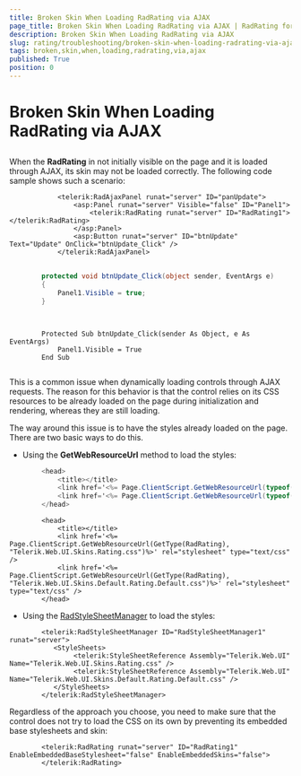 ```yaml
---
title: Broken Skin When Loading RadRating via AJAX
page_title: Broken Skin When Loading RadRating via AJAX | RadRating for ASP.NET AJAX Documentation
description: Broken Skin When Loading RadRating via AJAX
slug: rating/troubleshooting/broken-skin-when-loading-radrating-via-ajax
tags: broken,skin,when,loading,radrating,via,ajax
published: True
position: 0
---
```


# Broken Skin When Loading RadRating via AJAX



## 

When the **RadRating** in not initially visible on the page and it is loaded through AJAX, its skin may not be loaded correctly. The following code sample shows such a scenario:

````ASPNET
	        <telerik:RadAjaxPanel runat="server" ID="panUpdate">
	            <asp:Panel runat="server" Visible="false" ID="Panel1">
	                <telerik:RadRating runat="server" ID="RadRating1"></telerik:RadRating>
	            </asp:Panel>
	            <asp:Button runat="server" ID="btnUpdate" Text="Update" OnClick="btnUpdate_Click" />
	        </telerik:RadAjaxPanel>
````





````C#
	
		protected void btnUpdate_Click(object sender, EventArgs e)
		{
			Panel1.Visible = true;
		}
				
````
````VB
	
		Protected Sub btnUpdate_Click(sender As Object, e As EventArgs)
			Panel1.Visible = True
		End Sub
	
````


This is a common issue when dynamically loading controls through AJAX requests. The reason for this behavior is that the control relies on its CSS resources to be already loaded on the page during initialization and rendering, whereas they are still loading.

The way around this issue is to have the styles already loaded on the page. There are two basic ways to do this.

* Using the **GetWebResourceUrl** method to load the styles:



````C#
	    <head>
			<title></title>
			<link href='<%= Page.ClientScript.GetWebResourceUrl(typeof(RadRating), "Telerik.Web.UI.Skins.Rating.css") %>' rel="stylesheet" type="text/css" />
			<link href='<%= Page.ClientScript.GetWebResourceUrl(typeof(RadRating), "Telerik.Web.UI.Skins.Default.Rating.Default.css") %>' rel="stylesheet" type="text/css" />
		</head>
````
````VB
	    <head>
			<title></title>
			<link href='<%= Page.ClientScript.GetWebResourceUrl(GetType(RadRating), "Telerik.Web.UI.Skins.Rating.css")%>' rel="stylesheet" type="text/css" />
			<link href='<%= Page.ClientScript.GetWebResourceUrl(GetType(RadRating), "Telerik.Web.UI.Skins.Default.Rating.Default.css")%>' rel="stylesheet" type="text/css" />
		</head>
````


* Using the [RadStyleSheetManager](A2D2BFE9-F3FE-48F8-A3E6-5254D7491104) to load the styles:

````ASPNET
	    <telerik:RadStyleSheetManager ID="RadStyleSheetManager1" runat="server">
	       <StyleSheets>
	            <telerik:StyleSheetReference Assembly="Telerik.Web.UI" Name="Telerik.Web.UI.Skins.Rating.css" />
	            <telerik:StyleSheetReference Assembly="Telerik.Web.UI" Name="Telerik.Web.UI.Skins.Default.Rating.Default.css" />
	       </StyleSheets>
	    </telerik:RadStyleSheetManager>
````



Regardless of the approach you choose, you need to make sure that the control does not try to load the CSS on its own by preventing its embedded base stylesheets and skin:

````ASPNET
	    <telerik:RadRating runat="server" ID="RadRating1" EnableEmbeddedBaseStylesheet="false" EnableEmbeddedSkins="false">
	    </telerik:RadRating>
````


